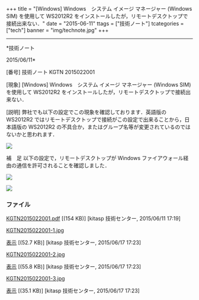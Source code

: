﻿+++
title = "[Windows] Windows　システム イメージ マネージャー (Windows SIM) を使用して WS2012R2 をインストールしたが，リモートデスクトップで接続出来ない．"
date = "2015-06-11"
ttags = ["技術ノート"]
tcategories = ["tech"]
banner = "img/technote.jpg"
+++

-----------------------------------------------------------------------------------------------------------------------------

*技術ノート

2015/06/11*


[番号]
技術ノート KGTN 2015022001

[現象]
[Windows] Windows　システム イメージ マネージャー (Windows SIM)
を使用して WS2012R2
をインストールしたが，リモートデスクトップで接続出来ない．

[説明]
弊社でも以下の設定でこの現象を確認しております．英語版の WS2012R2
ではリモートデスクトップで接続がこの設定で出来ることから，日本語版の
WS2012R2
の不具合か，またはグループ名等が変更されているのではないかと思われます．

![](http://techreport.kitasp.net/attachments/download/1975/KGTN2015022001-1.jpg)

補　足
以下の設定で，リモートデスクトップが Windows
ファイアウォール経由の通信を許可されることを確認しました．

![](http://techreport.kitasp.net/attachments/download/1976/KGTN2015022001-2.jpg)

![](http://techreport.kitasp.net/attachments/download/1977/KGTN2015022001-3.jpg)


### ファイル

 
 


[KGTN2015022001.pdf](http://techreport.kitasp.net/attachments/download/1858/KGTN2015022001.pdf)
 [(154 KB)] [kitasp 技術センター, 2015/06/11
17:19]

[KGTN2015022001-1.jpg](http://techreport.kitasp.net/attachments/download/1975/KGTN2015022001-1.jpg)

[表示](http://techreport.kitasp.net/attachments/1975/KGTN2015022001-1.jpg "表示")
 [(52.7 KB)] [kitasp 技術センター, 2015/06/17
17:23]

[KGTN2015022001-2.jpg](http://techreport.kitasp.net/attachments/download/1976/KGTN2015022001-2.jpg)

[表示](http://techreport.kitasp.net/attachments/1976/KGTN2015022001-2.jpg "表示")
 [(55.8 KB)] [kitasp 技術センター, 2015/06/17
17:23]

[KGTN2015022001-3.jpg](http://techreport.kitasp.net/attachments/download/1977/KGTN2015022001-3.jpg)

[表示](http://techreport.kitasp.net/attachments/1977/KGTN2015022001-3.jpg "表示")
 [(35.1 KB)] [kitasp 技術センター, 2015/06/17
17:23]


 


 

